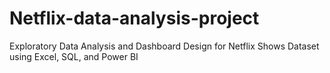 # Netflix-data-analysis-project
Exploratory Data Analysis and Dashboard Design for Netflix Shows Dataset using Excel, SQL, and Power BI
